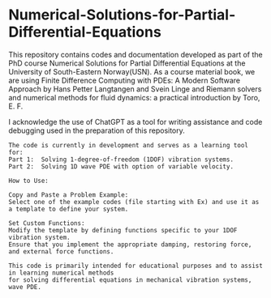 # Numerical-Solutions-for-Partial-Differential-Equations

This repository contains codes and documentation developed as part of the PhD course Numerical Solutions for Partial Differential Equations at the University of South-Eastern Norway(USN). 
As a course material book, we are using Finite Difference Computing with PDEs: A Modern Software Approach by Hans Petter Langtangen and Svein Linge and 
Riemann solvers and numerical methods for fluid dynamics: a practical introduction by Toro, E. F.

I acknowledge the use of ChatGPT as a tool for writing assistance and code debugging used in the preparation of this repository.

    


    The code is currently in development and serves as a learning tool for:
    Part 1:  Solving 1-degree-of-freedom (1DOF) vibration systems.
    Part 2:  Solving 1D wave PDE with option of variable velocity.
    
    How to Use:
    
    Copy and Paste a Problem Example:
    Select one of the example codes (file starting with Ex) and use it as a template to define your system.
    
    Set Custom Functions:
    Modify the template by defining functions specific to your 1DOF vibration system. 
    Ensure that you implement the appropriate damping, restoring force, and external force functions.
    
    This code is primarily intended for educational purposes and to assist in learning numerical methods 
    for solving differential equations in mechanical vibration systems, wave PDE.

